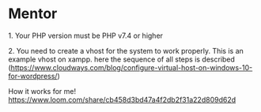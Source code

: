 # Mentor

1․ Your PHP version must be PHP v7.4 or higher

2․ You need to create a vhost for the system to work properly.
This is an example vhost on xampp.
here the sequence of all steps is described (https://www.cloudways.com/blog/configure-virtual-host-on-windows-10-for-wordpress/)

How it works for me!
https://www.loom.com/share/cb458d3bd47a4f2db2f31a22d809d62d
